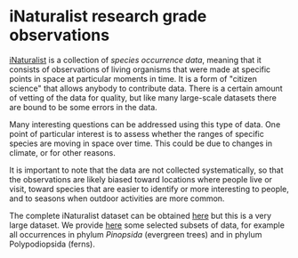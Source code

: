 # iNaturalist research grade observations

[iNaturalist](https://inaturalist.org) is a collection of *species
occurrence data*, meaning that it consists of observations of living
organisms that were made at specific points in space at particular
moments in time. It is a form of "citizen science" that allows anybody
to contribute data.  There is a certain amount of vetting of the data
for quality, but like many large-scale datasets there are bound to be
some errors in the data.

Many interesting questions can be addressed using this type of data.
One point of particular interest is to assess whether the ranges of
specific species are moving in space over time.  This could be due to
changes in climate, or for other reasons.

It is important to note that the data are not collected
systematically, so that the observations are likely biased toward
locations where people live or visit, toward species that are easier
to identify or more interesting to people, and to seasons when outdoor
activities are more common.

The complete iNaturalist dataset can be obtained
[here](https://www.gbif.org/dataset/50c9509d-22c7-4a22-a47d-8c48425ef4a7https://www.gbif.org/dataset/50c9509d-22c7-4a22-a47d-8c48425ef4a7)
but this is a very large dataset.  We provide
[here](https://www.dropbox.com/scl/fo/jo5ika5l84kr2wtw708vx/h?rlkey=8iy0w0mggomucx3hlcfmht88s&dl=0)
some selected subsets of data, for
example all occurrences in phylum *Pinopsida* (evergreen trees) and in phylum
Polypodiopsida (ferns).
